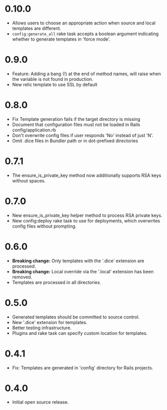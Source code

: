 # 0.10.0

* Allows users to choose an appropriate action when source and local templates are different.
* `config:generate_all` rake task accepts a boolean argument indicating whether to generate templates in 'force mode'.

# 0.9.0

* Feature: Adding a bang (!) at the end of method names, will raise when the variable
 is not found in production.
* New relic template to use SSL by default

# 0.8.0

* Fix Template generation fails if the target directory is missing
* Document that configuration files must not be loaded in Rails config/application.rb
* Don't overwrite config files if user responds 'No' instead of just 'N'.
* Omit .dice files in Bundler path or in dot-prefixed directories

# 0.7.1

* The ensure_is_private_key method now additionally supports RSA keys without spaces.

# 0.7.0

* New ensure_is_private_key helper method to process RSA private keys.
* New config:deploy rake task to use for deployments, which overwrites config files without prompting.

# 0.6.0

* **Breaking change:** Only templates with the '.dice' extension are processed.
* **Breaking change:** Local override via the '.local' extension has been removed.
* Templates are processed in all directories.

# 0.5.0

* Generated templates should be committed to source control.
* New '.dice' extension for templates.
* Better testing infrastructure.
* Plugins and rake task can specify custom location for templates.

# 0.4.1

* Fix: Templates are generated in 'config' directory for Rails projects.

# 0.4.0

* Initial open source release.

